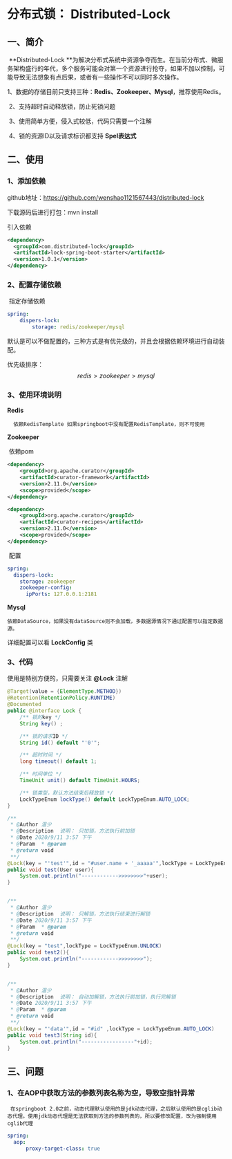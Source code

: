 #                      分布式锁： Distributed-Lock

## 一、简介

​			**Distributed-Lock **为解决分布式系统中资源争夺而生。在当前分布式、微服务架构盛行的年代，多个服务可能会对第一个资源进行抢夺，如果不加以控制，可能导致无法想象有点后果，或者有一些操作不可以同时多次操作。



​			1、数据的存储目前只支持三种：**Redis、Zookeeper、Mysql**，推荐使用Redis。

​			2、支持超时自动释放锁，防止死锁问题

​			3、使用简单方便，侵入式较低，代码只需要一个注解

​			4、锁的资源ID以及请求标识都支持 **Spel表达式**



## 二、使用

### 1、添加依赖

github地址：https://github.com/wenshao1121567443/distributed-lock



下载源码后进行打包：mvn install



引入依赖

```xml
<dependency>
  <groupId>com.distributed-lock</groupId>
  <artifactId>lock-spring-boot-starter</artifactId>
  <version>1.0.1</version>
</dependency>
```



### 2、配置存储依赖

​	指定存储依赖

```yml
spring:
	dispers-lock:
		storage: redis/zookeeper/mysql
```

默认是可以不做配置的，三种方式是有优先级的，并且会根据依赖环境进行自动装配。

优先级排序：
$$
redis>zookeeper>mysql
$$


### 3、使用环境说明

**Redis**

​	```  依赖RedisTemplate 如果springboot中没有配置RedisTemplate，则不可使用```  

**Zookeeper**

​	依赖pom

```xml
<dependency>
    <groupId>org.apache.curator</groupId>
    <artifactId>curator-framework</artifactId>
    <version>2.11.0</version>
    <scope>provided</scope>
</dependency>

<dependency>
    <groupId>org.apache.curator</groupId>
    <artifactId>curator-recipes</artifactId>
    <version>2.11.0</version>
    <scope>provided</scope>
</dependency>
```

​	配置

```yml
spring:
  dispers-lock:
    storage: zookeeper
    zookeeper-config:
      ipPorts: 127.0.0.1:2181
```



**Mysql**

```依赖DataSource，如果没有dataSource则不会加载，多数据源情况下通过配置可以指定数据源。```





详细配置可以看  **LockConfig** 类



### 3、代码



使用是特别方便的，只需要关注 **@Lock** 注解

```java
@Target(value = {ElementType.METHOD})
@Retention(RetentionPolicy.RUNTIME)
@Documented
public @interface Lock {
    /** 锁的key */
    String key() ;

    /** 锁的请求ID */
    String id() default "'0'";

    /** 超时时间 */
    long timeout() default 1;

    /** 时间单位 */
    TimeUnit unit() default TimeUnit.HOURS;

    /** 锁类型，默认方法结束后释放锁 */
    LockTypeEnum lockType() default LockTypeEnum.AUTO_LOCK;
}
```





```java
/**
 * @Author 温少
 * @Description  说明： 只加锁，方法执行前加锁
 * @Date 2020/9/11 3:57 下午
 * @Param  * @param
 * @return void
 **/
@Lock(key = "'test'",id = "#user.name + '_aaaaa'",lockType = LockTypeEnum.LOCK)
public void test(User user){
    System.out.println("------------>>>>>>>>"+user);
}


/**
 * @Author 温少
 * @Description  说明： 只解锁，方法执行结束进行解锁
 * @Date 2020/9/11 3:57 下午
 * @Param  * @param
 * @return void
 **/
@Lock(key = "test",lockType = LockTypeEnum.UNLOCK)
public void test2(){
    System.out.println("------------>>>>>>>>");
}


/**
 * @Author 温少
 * @Description  说明： 自动加解锁，方法执行前加锁，执行完解锁
 * @Date 2020/9/11 3:57 下午
 * @Param  * @param
 * @return void
 **/
@Lock(key = "'data'",id = "#id" ,lockType = LockTypeEnum.AUTO_LOCK)
public void test3(String id){
    System.out.println("-----------------"+id);
}
```



## 三、问题

### 1、在AOP中获取方法的参数列表名称为空，导致空指针异常

​		``` 在springboot 2.0之前，动态代理默认使用的是jdk动态代理，之后默认使用的是cglib动态代理。使用jdk动态代理是无法获取到方法的参数列表的，所以要修改配置，改为强制使用cglib代理```

```yaml
spring:
  aop:
      proxy-target-class: true
```





